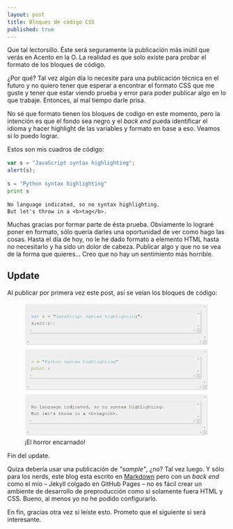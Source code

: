 ```yaml
---
layout: post
title: Bloques de código CSS
published: true
---
```


Que tal lectorsillo. Éste será seguramente la publicación más inútil que verás en Acento en la O. La realidad es que solo existe para probar el formato de los bloques de código.

¿Por qué? Tal vez algún día lo necesite para una publicación técnica en el futuro y no quiero tener que esperar a encontrar el formato CSS que me guste y tener que estar viendo prueba y error para poder publicar algo en lo que trabaje. Entonces, al mal tiempo darle prisa.

No sé que formato tienen los bloques de codigo en este momento, pero la intención es que el fondo sea negro y el _back end_ pueda identificar el idioma y hacer highlight de las variables y formato en base a eso. Veamos si lo puedo lograr.

Estos son mis cuadros de código:

```javascript
var s = "JavaScript syntax highlighting";
alert(s);
```

```python
s = "Python syntax highlighting"
print s
```

```
No language indicated, so no syntax highlighting.
But let's throw in a <b>tag</b>.
```

Muchas gracias por formar parte de ésta prueba. Obviamente lo lograré poner en formato, sólo quería darles una oportunidad de ver como hago las cosas. Hasta el día de hoy, no le he dado formato a elemento HTML hasta no necesitarlo y ha sido un dolor de cabeza. Publicar algo y que no se vea de la forma que quieres... Creo que no hay un sentimiento más horrible.

## Update

Al publicar por primera vez este post, así se veían los bloques de código:

<figure>
    <img src="/images/post/codecss.png" alt="Bloques de codigo con formato horrible">
    <figcaption>¡El horror encarnado!</figcaption>
</figure>

Fin del update.

Quiza debería usar una publicación de _"sample"_, ¿no? Tal vez luego. Y sólo para los nerds, este blog esta escrito en [Markdown](http://daringfireball.net/projects/markdown/) pero con un _back end_ como el mío &ndash; Jekyll colgado en GitHub Pages &ndash; no es fácil crear un ambiente de desarrollo de preproducción como si solamente fuera HTML y CSS. Bueno, al menos yo no he podido configurarlo.

En fin, gracias otra vez si leíste esto. Prometo que el siguiente si será interesante.
